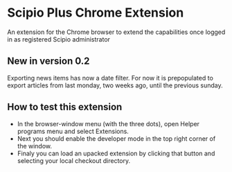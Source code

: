 # Scipio Plus Chrome Extension
An extension for the Chrome browser to extend the capabilities once logged in as registered Scipio administrator
## New in version 0.2
Exporting news items has now a date filter. For now it is prepopulated to export articles from last monday, two weeks ago, until the previous sunday.
## How to test this extension
- In the browser-window menu (with the three dots), open Helper programs menu and select Extensions.
- Next you should enable the developer mode in the top right corner of the window.
- Finaly you can load an upacked extension by clicking that button and selecting your local checkout directory.
